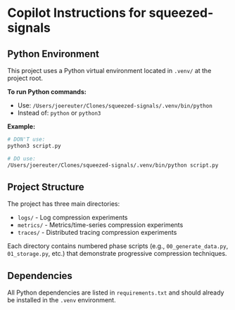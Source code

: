 # Copilot Instructions for squeezed-signals

## Python Environment

This project uses a Python virtual environment located in `.venv/` at the project root.

**To run Python commands:**
- Use: `/Users/joereuter/Clones/squeezed-signals/.venv/bin/python`
- Instead of: `python` or `python3`

**Example:**
```bash
# DON'T use:
python3 script.py

# DO use:
/Users/joereuter/Clones/squeezed-signals/.venv/bin/python script.py
```

## Project Structure

The project has three main directories:
- `logs/` - Log compression experiments
- `metrics/` - Metrics/time-series compression experiments
- `traces/` - Distributed tracing compression experiments

Each directory contains numbered phase scripts (e.g., `00_generate_data.py`, `01_storage.py`, etc.) that demonstrate progressive compression techniques.

## Dependencies

All Python dependencies are listed in `requirements.txt` and should already be installed in the `.venv` environment.
